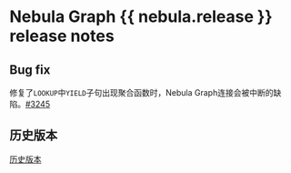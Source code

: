 # Nebula Graph {{ nebula.release }} release notes

## Bug fix

修复了`LOOKUP`中`YIELD`子句出现聚合函数时，Nebula Graph连接会被中断的缺陷。[#3245](https://github.com/vesoft-inc/nebula/pull/3245)

## 历史版本

[历史版本](https://nebula-graph.com.cn/tags/release-note/)

